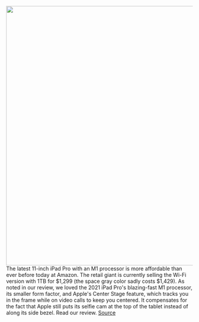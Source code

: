<img src='https://cdn.vox-cdn.com/thumbor/8oragM5lxnhD2T-EW065hR7dNus=/0x0:1856x1232/1200x800/filters:focal(780x468:1076x764)/cdn.vox-cdn.com/uploads/chorus_image/image/70062202/Screen_Shot_2021_10_28_at_12.02.42_PM.0.png' width='700px' /><br/>
The latest 11-inch iPad Pro with an M1 processor is more affordable than ever before today at Amazon. The retail giant is currently selling the Wi-Fi version with 1TB for $1,299 (the space gray color sadly costs $1,429). As noted in our review, we loved the 2021 iPad Pro's blazing-fast M1 processor, its smaller form factor, and Apple's Center Stage feature, which tracks you in the frame while on video calls to keep you centered. It compensates for the fact that Apple still puts its selfie cam at the top of the tablet instead of along its side bezel. Read our review.
<a href='https://www.theverge.com/good-deals/2021/10/29/22750870/apple-pencil-microsoft-surface-laptop-4-lg-c1-oled-ipad-pro-playstation-plus-xbox-gamepass-deal-sale'> Source <a/>